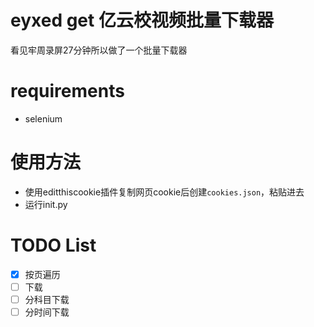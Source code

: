 # eyxed get 亿云校视频批量下载器
看见牢周录屏27分钟所以做了一个批量下载器
# requirements
- selenium
# 使用方法
- 使用editthiscookie插件复制网页cookie后创建`cookies.json`，粘贴进去
- 运行init.py
# TODO List
- [x] 按页遍历
- [ ] 下载
- [ ] 分科目下载
- [ ] 分时间下载
